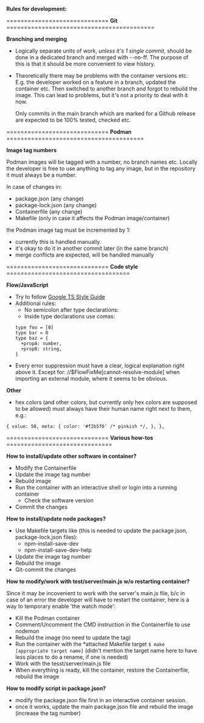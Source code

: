 **Rules for development:**

============================= **Git** ==========================================

**Branching and merging**

- Logically separate units of work, *unless it's 1 single commit*, should be
  done in a dedicated branch and merged with --no-ff. The purpose of this is
  that it should be more convenient to view history.

- Theoretically there may be problems with the container versions etc. E.g. the
  developer worked on a feature in a branch, updated the container etc. Then
  switched to another branch and forgot to rebuild the image. This can lead to
  problems, but it's not a priority to deal with it now.

  Only commits in the main branch which are marked for a Github release are
  expected to be 100% tested, checked etc.

============================= **Podman** =======================================

**Image tag numbers**

Podman images will be tagged with a number, no branch names etc. Locally the
developer is free to use anything to tag any image, but in the repository it
must always be a number.

In case of changes in:

- package.json (any change)
- package-lock.json (any change)
- Containerfile (any change)
- Makefile (only in case it affects the Podman image/container)

the Podman image tag must be incremented by 1:

- currently this is handled manually.
- it's okay to do it in another commit later (in the same branch)
- merge conflicts are expected, will be handled manually

============================= **Code style** ===================================

**Flow/JavaScript**

- Try to follow [Google TS Style Guide](https://google.github.io/styleguide/tsguide.html)
- Additional rules:
  - No semicolon after type declarations:
  - Inside type declarations use comas:
  ```
  type foo = [0]
  type bar = 0
  type baz = {
    +propA: number,
    +propB: string,
  }
  ```
- Every error suppression must have a clear, logical explanation right above it.
  Except for:
  //$FlowFixMe[cannot-resolve-module]
  when importing an external module, where it seems to be obvious.

**Other**

- hex colors (and other colors, but currently only hex colors are supposed to
  be allowed) must always have their human name right next to them, e.g.:
```
{ value: 50, meta: { color: '#f2b5f6' /* pinkish */, }, },
```

============================= **Various how-tos** ==============================

**How to install/update other software in container?**

- Modify the Containerfile
- Update the image tag number
- Rebuild image
- Run the container with an interactive shell or login into a running container
  - Check the software version
- Commit the changes

**How to install/update node packages?**

- Use Makefile targets like (this is needed to update the package.json,
  package-lock.json files):
  - npm-install-save-dev
  - npm-install-save-dev-help
- Update the image tag number
- Rebuild the image
- Git-commit the changes

**How to modify/work with test/server/main.js w/o restarting container?**

Since it may be incovenient to work with the server's main.js file, b/c in case
of an error the developer will have to restart the container, here is a way to
temporary enable 'the watch mode':

- Kill the Podman container
- Comment/Uncomment the CMD instruction in the Containerfile to use nodemon
- Rebuild the image (no need to update the tag)
- Run the container with the *attached Makefile target
  `$ make [appropriate target name]` (didn't mention the target name here to
  have less places to do a rename, if one is needed)
- Work with the tesst/server/main.js file
- When everything is ready, kill the container, restore the Containerfile,
  rebuild the image

**How to modify script in package.json?**
- modify the package.json file first in an interactive container session.
- once it works, update the main package.json file and rebuild the image
  (increase the tag number)
